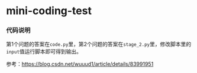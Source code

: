 # mini-coding-test

### 代码说明

第1个问题的答案在`code.py`里，第2个问题的答案在`stage_2.py`里，修改脚本里的`input`值运行脚本即可得到输出。

参考：https://blog.csdn.net/wuuud1/article/details/83991951
